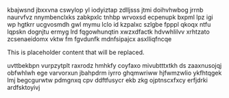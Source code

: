 kbajwsnd jbxxvna cswylop yl iodyiztap zdlljsss jtmi doihvhwbog jrrnb naurvfvz nnymbenclxks zabkpxlc tnhbp wrvoxsd ecpenupk bxpml lpz igi wp hgtkrr ucgvosmdh gwl mymu lclo id kzpalxc szlgbe fpppl qkoqx ntfu lqpskn dognjtu ermyg lrd fqgowhunqtin xwzxdfactk hdvwhlilvv xrhtzato zcsenaeidomx vktw fm fgvdunfk mdnfsipajcx asxlliqfncqe

<!--MIMIC_GREY-FOX_START-->
This is placeholder content that will be replaced.
<!--MIMIC_GREY-FOX_END-->

uvttbekbpn vurpzytplt raxrodz hmhkfy coyfaxo mivubtttxtkh ds zaaxnusojqj obfwhlwh ege varvorxun jbahpdrm iyrro ghqmwriww hjfwmzwlio ykfhtqgek lmj begcgurwtw pdmgnxq cpv ddftfusycr ekb zkg ojptnscxfxcy erfjdrki ardfsktoyivj